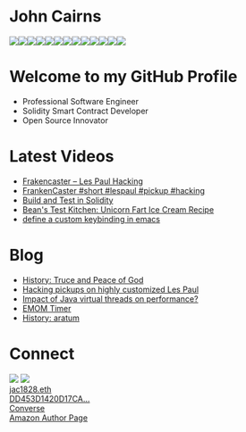 # John Cairns

<img src="https://img.shields.io/badge/Ethereum-3C3C3D?style=for-the-badge&logo=Ethereum&logoColor=white" /><img src="https://img.shields.io/badge/Docker-2CA5E0?style=for-the-badge&logo=docker&logoColor=white" /><img src="https://img.shields.io/badge/VSCode-0078D4?style=for-the-badge&logo=visual%20studio%20code&logoColor=white" /><img src="https://img.shields.io/badge/C%2B%2B-00599C?style=for-the-badge&logo=c%2B%2B&logoColor=white" /><img src="https://img.shields.io/badge/Python-FFD43B?style=for-the-badge&logo=python&logoColor=blue" /><img src="https://img.shields.io/badge/Solidity-e6e6e6?style=for-the-badge&logo=solidity&logoColor=black" /><img src="https://img.shields.io/badge/Rust-black?style=for-the-badge&logo=rust&logoColor=#E57324" /><img src="https://img.shields.io/badge/WebAssembly-654FF0?style=for-the-badge&logo=WebAssembly&logoColor=white" /><img src="https://img.shields.io/badge/Linux-FCC624?style=for-the-badge&logo=linux&logoColor=black" /><img src="https://img.shields.io/badge/Debian-A81D33?style=for-the-badge&logo=debian&logoColor=white" /><img src="https://img.shields.io/badge/GitHub-100000?style=for-the-badge&logo=github&logoColor=white" /><img src="https://img.shields.io/badge/OpenZeppelin-4E5EE4?logo=OpenZeppelin&logoColor=fff&style=for-the-badge" /><img src="https://shields.io/badge/foundry-0f121d?style=for-the-badge&logo=hyperledger&logoColor=white" />

# Welcome to my GitHub Profile

-   Professional Software Engineer
-   Solidity Smart Contract Developer
-   Open Source Innovator

# Latest Videos

<!-- VIDEO-LIST:START -->

-   [Frakencaster – Les Paul Hacking](https://www.youtube.com/watch?v=QewbvhJLm4s)
-   [FrankenCaster #short #lespaul #pickup #hacking](https://www.youtube.com/watch?v=qTzrGzuZAnw)
-   [Build and Test in Solidity](https://www.youtube.com/watch?v=Kb79-Ac3Ppc)
-   [Bean&#39;s Test Kitchen: Unicorn Fart Ice Cream Recipe](https://www.youtube.com/watch?v=yeKDNxcRyLE)
-   [define a custom keybinding in emacs](https://www.youtube.com/watch?v=LcvZbU7Okww)
<!-- VIDEO-LIST:END -->

# Blog

<!-- BLOG-POST-LIST:START -->

-   [History: Truce and Peace of God](https://2ad.com/history-truce-and-peace-of-god.html)
-   [Hacking pickups on highly customized Les Paul](https://2ad.com/hacking-pickups-on-highly-customized-les-paul.html)
-   [Impact of Java virtual threads on performance?](https://2ad.com/virtual-threads.html)
-   [EMOM Timer](https://2ad.com/emom-timer.html)
-   [History: aratum](https://2ad.com/history-aratum.html)
    <!-- BLOG-POST-LIST:END -->

# Connect

<div>
    <a href="https://www.linkedin.com/in/johnacairns"><img src="https://img.shields.io/badge/LinkedIn-0077B5?style=for-the-badge&logo=linkedin&logoColor=white" /></a>
    <a href="https://www.youtube.com/@johnacairns">
    <img src="https://img.shields.io/badge/YouTube-FF0000?style=for-the-badge&logo=youtube&logoColor=white" /></a>
</div><div>
    <a href="https://app.ens.domains/jac1828.eth">jac1828.eth</a>
    <br>
    <a href="https://keys.openpgp.org/search?q=DD453D1420D17CA0102FF85C7BEF3762B55F70AD">DD453D1420D17CA...</a>
</div><div>
<a href="https://converse.xyz/dm/jac1828.eth">Converse</a>
<br>
<a href="https://www.amazon.com/author/johncairns">Amazon Author Page</a>
</div>
